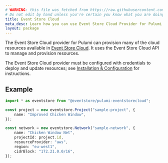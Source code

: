 ```yaml
---
# WARNING: this file was fetched from https://raw.githubusercontent.com/EventStore/pulumi-eventstorecloud/v0.2.15/docs/_index.md
# Do not edit by hand unless you're certain you know what you are doing!
title: Event Store Cloud
meta_desc: Learn how you can use Event Store Cloud Provider for Pulumi to provision and manage Event Store Cloud resources.
layout: package
---
```


The Event Store Cloud provider for Pulumi can provision many of the cloud resources available in [Event Store Cloud](https://eventstore.com/cloud/). It uses the Event Store Cloud API to manage and provision resources.

The Event Store Cloud provider must be configured with credentials to deploy and update resources; see [Installation & Configuration](./installation-configuration) for instructions.

## Example

```typescript
import * as eventstore from "@eventstore/pulumi-eventstorecloud";

const project = new eventstore.Project("sample-project", {
    name: "Improved Chicken Window",
});

const network = new eventstore.Network("sample-network", {
    name: "Chicken Window Net",
    projectId: project.id,
    resourceProvider: "aws",
    region: "eu-west1",
    cidrBlock: "172.21.0.0/16",
});
```

